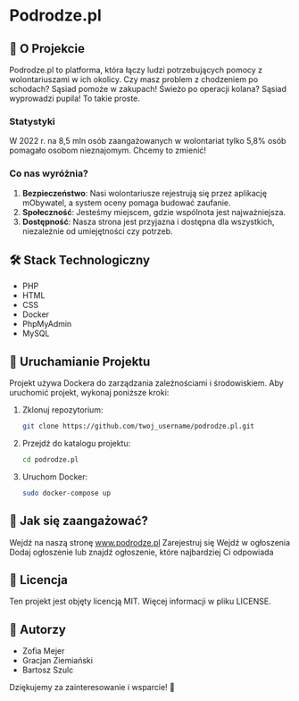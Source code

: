 # Podrodze.pl

## 🌟 O Projekcie

Podrodze.pl to platforma, która łączy ludzi potrzebujących pomocy z wolontariuszami w ich okolicy. Czy masz problem z chodzeniem po schodach? Sąsiad pomoże w zakupach! Świeżo po operacji kolana? Sąsiad wyprowadzi pupila! To takie proste.

### Statystyki

W 2022 r. na 8,5 mln osób zaangażowanych w wolontariat tylko 5,8% osób pomagało osobom nieznajomym. Chcemy to zmienić!

### Co nas wyróżnia?

1. **Bezpieczeństwo**: Nasi wolontariusze rejestrują się przez aplikację mObywatel, a system oceny pomaga budować zaufanie.
2. **Społeczność**: Jesteśmy miejscem, gdzie wspólnota jest najważniejsza.
3. **Dostępność**: Nasza strona jest przyjazna i dostępna dla wszystkich, niezależnie od umiejętności czy potrzeb.

## 🛠 Stack Technologiczny

- PHP
- HTML
- CSS
- Docker
- PhpMyAdmin
- MySQL

## 🚀 Uruchamianie Projektu

Projekt używa Dockera do zarządzania zależnościami i środowiskiem. Aby uruchomić projekt, wykonaj poniższe kroki:

1. Zklonuj repozytorium:

   ```bash
   git clone https://github.com/twoj_username/podrodze.pl.git

2. Przejdź do katalogu projektu:
   ```bash
   cd podrodze.pl

3. Uruchom Docker:
   ```bash
   sudo docker-compose up

## 🤝 Jak się zaangażować?

Wejdź na naszą stronę www.podrodze.pl
Zarejestruj się
Wejdź w ogłoszenia
Dodaj ogłoszenie lub znajdź ogłoszenie, które najbardziej Ci odpowiada

## 📝 Licencja

Ten projekt jest objęty licencją MIT. Więcej informacji w pliku LICENSE.

## 👥 Autorzy

- Zofia Mejer
- Gracjan Ziemiański
- Bartosz Szulc
  
Dziękujemy za zainteresowanie i wsparcie! 🎉
